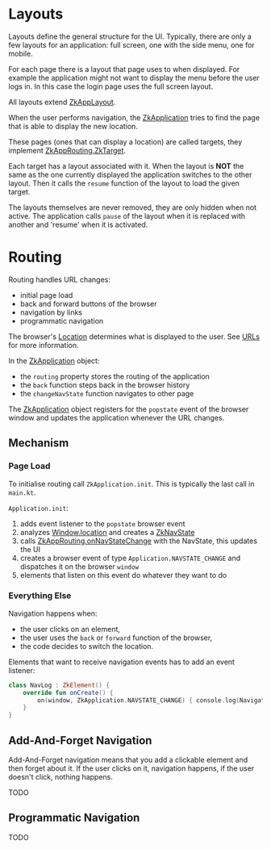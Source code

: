 # Layouts

Layouts define the general structure for the UI. Typically, there are only a few layouts for an application: full screen, one with the side menu, one for mobile.

For each page there is a layout that page uses to when displayed. For example the application might not want to display
the menu before the user logs in. In this case the login page uses the full screen layout.

All layouts extend [ZkAppLayout](./ZkAppLayout.kt).

When the user performs navigation, the [ZkApplication](./ZkApplication.kt)
tries to find the page that is able to display the new location.

These pages (ones that can display a location) are called targets, they
implement [ZkAppRouting.ZkTarget](./ZkAppRouting.kt).

Each target has a layout associated with it. When the layout is **NOT** the same as the one currently displayed the
application switches to the other layout. Then it calls the `resume` function of the layout to load the given target.

The layouts themselves are never removed, they are only hidden when not active. The application calls `pause` of the layout when it is replaced with another and 'resume' when it is activated.

# Routing

Routing handles URL changes:

* initial page load
* back and forward buttons of the browser
* navigation by links
* programmatic navigation

The browser's [Location](https://developer.mozilla.org/en-US/docs/Web/API/Location) determines what is displayed to the
user. See [URLs](../common/URLs.md#View-URLs) for more information.

In the [ZkApplication](./ZkApplication.kt) object:

- the `routing` property stores the routing of the application
- the `back` function steps back in the browser history
- the `changeNavState` function navigates to other page

The [ZkApplication](./ZkApplication.kt) object registers for the `popstate` event of the browser window and updates the
application whenever the URL changes.

## Mechanism

### Page Load

To initialise routing call `ZkApplication.init`. This is typically the last call in `main.kt`.

`Application.init`:

1. adds event listener to the `popstate` browser event
1. analyzes [Window.location](https://developer.mozilla.org/en-US/docs/Web/API/Location) and creates
   a [ZkNavState](./ZkNavState.kt)
1. calls [ZkAppRouting.onNavStateChange](./AppRouting.kt) with the NavState, this updates the UI
1. creates a browser event of type `Application.NAVSTATE_CHANGE` and dispatches it on the browser `window`
1. elements that listen on this event do whatever they want to do

### Everything Else

Navigation happens when:

- the user clicks on an element,
- the user uses the `back` or `forward` function of the browser,
- the code decides to switch the location.

Elements that want to receive navigation events has to add an event listener:

```kotlin
class NavLog : ZkElement() {
    override fun onCreate() {
        on(window, ZkApplication.NAVSTATE_CHANGE) { console.log(Navigation.state) }
    }
}
```

## Add-And-Forget Navigation

Add-And-Forget navigation means that you add a clickable element and then forget about it. If the user clicks on it, navigation happens, if the user doesn't click, nothing happens.

TODO

## Programmatic Navigation

TODO
